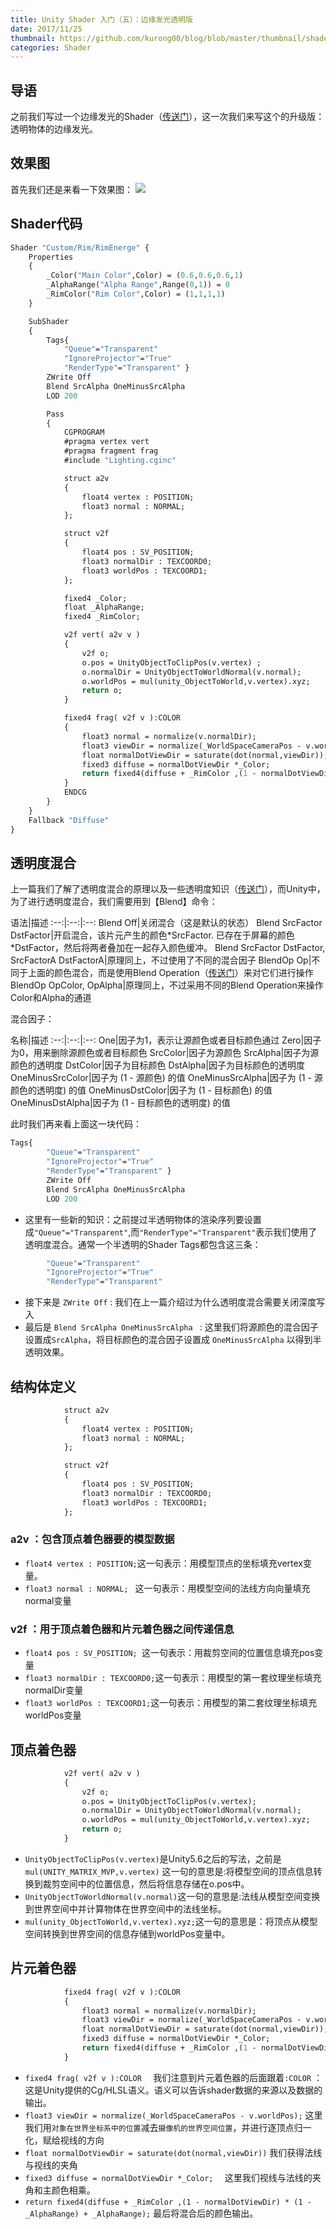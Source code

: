 ```yaml
---
title: Unity Shader 入门（五）：边缘发光透明版
date: 2017/11/25
thumbnail: https://github.com/kurong00/blog/blob/master/thumbnail/shader5/shader5.png?raw=true
categories: Shader
---
```


## 导语
之前我们写过一个边缘发光的Shader（[传送门](http://chenwenling.cn/2017/11/13/Unity%20Shader%20%E5%85%A5%E9%97%A8%EF%BC%88%E4%B8%89%EF%BC%89%EF%BC%9A%E7%BC%96%E5%86%99%E7%AC%AC%E4%B8%80%E4%B8%AAShader/)），这一次我们来写这个的升级版：透明物体的边缘发光。

## 效果图
首先我们还是来看一下效果图： 
![](https://github.com/kurong00/blog/blob/master/thumbnail/shader5/RimEnerge.PNG?raw=true)
## Shader代码
```haxe
Shader "Custom/Rim/RimEnerge" {
	Properties
    {
        _Color("Main Color",Color) = (0.6,0.6,0.6,1)
        _AlphaRange("Alpha Range",Range(0,1)) = 0
        _RimColor("Rim Color",Color) = (1,1,1,1)
    }

    SubShader
    {
        Tags{ 
			"Queue"="Transparent"
			"IgnoreProjector"="True"
			"RenderType"="Transparent" }    
		ZWrite Off 
		Blend SrcAlpha OneMinusSrcAlpha 
        LOD 200         

        Pass
        {
            CGPROGRAM
            #pragma vertex vert
            #pragma fragment frag
			#include "Lighting.cginc"      

            struct a2v
            {
                float4 vertex : POSITION;
                float3 normal : NORMAL;             
            };

            struct v2f
            {
                float4 pos : SV_POSITION;
                float3 normalDir : TEXCOORD0;
                float3 worldPos : TEXCOORD1;
            };

            fixed4 _Color;
            float _AlphaRange;
            fixed4 _RimColor;

            v2f vert( a2v v )
            {
                v2f o;
                o.pos = UnityObjectToClipPos(v.vertex) ;
                o.normalDir = UnityObjectToWorldNormal(v.normal); 
                o.worldPos = mul(unity_ObjectToWorld,v.vertex).xyz;
                return o;
            }

            fixed4 frag( v2f v ):COLOR
            {
                float3 normal = normalize(v.normalDir);
                float3 viewDir = normalize(_WorldSpaceCameraPos - v.worldPos);
                float normalDotViewDir = saturate(dot(normal,viewDir));
				fixed3 diffuse = normalDotViewDir *_Color;  
                return fixed4(diffuse + _RimColor ,(1 - normalDotViewDir) * (1 - _AlphaRange) + _AlphaRange);
            }
            ENDCG
        }
    }
    Fallback "Diffuse"
}
```
## 透明度混合
上一篇我们了解了透明度混合的原理以及一些透明度知识（[传送门](http://chenwenling.cn/2017/11/18/Unity%20Shader%20%E5%85%A5%E9%97%A8%EF%BC%88%E5%9B%9B%EF%BC%89%EF%BC%9A%E9%80%8F%E6%98%8E%E6%95%88%E6%9E%9C%E7%9F%A5%E8%AF%86%E5%82%A8%E5%A4%87/)），而Unity中，为了进行透明度混合，我们需要用到【Blend】命令： 

语法|描述
:--:|:--:|:--:
Blend Off|关闭混合（这是默认的状态）
Blend SrcFactor DstFactor|开启混合，该片元产生的颜色*SrcFactor. 已存在于屏幕的颜色 *DstFactor，然后将两者叠加在一起存入颜色缓冲。
Blend SrcFactor DstFactor, SrcFactorA DstFactorA|原理同上，不过使用了不同的混合因子
BlendOp Op|不同于上面的颜色混合，而是使用Blend Operation（[传送门](https://docs.unity3d.com/Manual/SL-Blend.html)）来对它们进行操作
BlendOp OpColor, OpAlpha|原理同上，不过采用不同的Blend Operation来操作Color和Alpha的通道

混合因子：

名称|描述
:--:|:--:|:--:
One|因子为1，表示让源颜色或者目标颜色通过
Zero|因子为0，用来删除源颜色或者目标颜色
SrcColor|因子为源颜色
SrcAlpha|因子为源颜色的透明度
DstColor|因子为目标颜色
DstAlpha|因子为目标颜色的透明度
OneMinusSrcColor|因子为 (1 - 源颜色) 的值
OneMinusSrcAlpha|因子为 (1 - 源颜色的透明度) 的值
OneMinusDstColor|因子为 (1 - 目标颜色) 的值
OneMinusDstAlpha|因子为 (1 - 目标颜色的透明度) 的值

此时我们再来看上面这一块代码：
```haxe
Tags{ 
		"Queue"="Transparent"
		"IgnoreProjector"="True"
		"RenderType"="Transparent" }    
		ZWrite Off 
		Blend SrcAlpha OneMinusSrcAlpha 
        LOD 200    
```
- 这里有一些新的知识：之前提过半透明物体的渲染序列要设置成`"Queue"="Transparent"`,而`"RenderType"="Transparent"`表示我们使用了透明度混合。通常一个半透明的Shader Tags都包含这三条：
```haxe
        "Queue"="Transparent"
        "IgnoreProjector"="True"
        "RenderType"="Transparent"
```
- 接下来是  `ZWrite Off` : 我们在上一篇介绍过为什么透明度混合需要关闭深度写入
- 最后是  `Blend SrcAlpha OneMinusSrcAlpha ` : 这里我们将源颜色的混合因子设置成`SrcAlpha`，将目标颜色的混合因子设置成 `OneMinusSrcAlpha` 以得到半透明效果。

## 结构体定义

```haxe
            struct a2v
            {
                float4 vertex : POSITION;
                float3 normal : NORMAL;             
            };

            struct v2f
            {
                float4 pos : SV_POSITION;
                float3 normalDir : TEXCOORD0;
                float3 worldPos : TEXCOORD1;
            };
```
### a2v ：包含顶点着色器要的模型数据
- `float4 vertex : POSITION;`这一句表示：用模型顶点的坐标填充vertex变量。 
- `float3 normal : NORMAL; ` 这一句表示：用模型空间的法线方向向量填充normal变量

### v2f ：用于顶点着色器和片元着色器之间传递信息
- `float4 pos : SV_POSITION; `这一句表示：用裁剪空间的位置信息填充pos变量
- `float3 normalDir : TEXCOORD0;`这一句表示：用模型的第一套纹理坐标填充normalDir变量
- `float3 worldPos : TEXCOORD1;`这一句表示：用模型的第二套纹理坐标填充worldPos变量

## 顶点着色器
```haxe
            v2f vert( a2v v )
            {
                v2f o;
                o.pos = UnityObjectToClipPos(v.vertex);
                o.normalDir = UnityObjectToWorldNormal(v.normal); 
                o.worldPos = mul(unity_ObjectToWorld,v.vertex).xyz;
                return o;
            }
```
- `UnityObjectToClipPos(v.vertex)`是Unity5.6之后的写法，之前是`mul(UNITY_MATRIX_MVP,v.vertex)` 这一句的意思是:将模型空间的顶点信息转换到裁剪空间中的位置信息，然后将信息存储在o.pos中。
- `UnityObjectToWorldNormal(v.normal)`这一句的意思是:法线从模型空间变换到世界空间中并计算物体在世界空间中的法线坐标。
- `mul(unity_ObjectToWorld,v.vertex).xyz;`这一句的意思是：将顶点从模型空间转换到世界空间的信息存储到worldPos变量中。

## 片元着色器
```haxe
            fixed4 frag( v2f v ):COLOR
            {
                float3 normal = normalize(v.normalDir);
                float3 viewDir = normalize(_WorldSpaceCameraPos - v.worldPos);
                float normalDotViewDir = saturate(dot(normal,viewDir));
				fixed3 diffuse = normalDotViewDir *_Color;  
                return fixed4(diffuse + _RimColor ,(1 - normalDotViewDir) * (1 - _AlphaRange) + _AlphaRange);
            }
```
- `fixed4 frag( v2f v ):COLOR  `  我们注意到片元着色器的后面跟着`:COLOR` ：这是Unity提供的Cg/HLSL语义。语义可以告诉shader数据的来源以及数据的输出。
- `float3 viewDir = normalize(_WorldSpaceCameraPos - v.worldPos);` 这里我们用`对象在世界坐标系中的位置`减去`摄像机的世界空间位置`，并进行逐顶点归一化，赋给视线的方向
- `float normalDotViewDir = saturate(dot(normal,viewDir))` 我们获得法线与视线的夹角
- `fixed3 diffuse = normalDotViewDir *_Color;  ` 这里我们视线与法线的夹角和主颜色相乘。
- `return fixed4(diffuse + _RimColor ,(1 - normalDotViewDir) * (1 - _AlphaRange) + _AlphaRange);` 最后将混合后的颜色输出。
